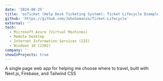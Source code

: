 ```yaml
---
date: '2024-08-25'
title: 'osTicket (Help Desk Ticketing System): Ticket Lifecycle Examples'
github: 'https://github.com/JohnSomanza/Ticket-Lifecycle'
external: ''
tech:
  - Microsoft Azure (Virtual Machines)
  - Remote Desktop
  - Internet Information Services (IIS)
  - Windows 10 (22H2)
company: ''
showInProjects: true
---
```


A single page web app for helping me choose where to travel, built with Next.js, Firebase, and Tailwind CSS
